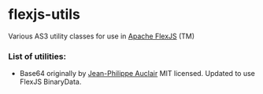 # flexjs-utils
Various AS3 utility classes for use in [Apache FlexJS](http://flex.apache.org/) (TM)

### List of utilities:
- Base64 originally by [Jean-Philippe Auclair](http://www.sociodox.com/base64.html) MIT licensed. Updated to use FlexJS BinaryData.